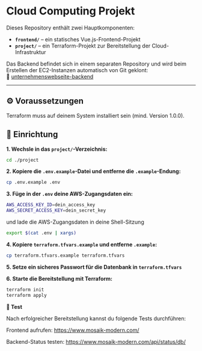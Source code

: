 # Cloud Computing Projekt

Dieses Repository enthält zwei Hauptkomponenten:

- **`frontend/`** – ein statisches Vue.js-Frontend-Projekt  
- **`project/`** – ein Terraform-Projekt zur Bereitstellung der Cloud-Infrastruktur

Das Backend befindet sich in einem separaten Repository und wird beim Erstellen der EC2-Instanzen automatisch von Git geklont:  
🔗 [unternehmenswebseite-backend](https://github.com/BehrensSven/unternehmenswebseite-backend)

---

## ⚙️ Voraussetzungen
Terraform muss auf deinem System installiert sein (mind. Version 1.0.0).


## 🚀 Einrichtung

**1. Wechsle in das `project/`-Verzeichnis:**

```bash
cd ./project
```
**2. Kopiere die `.env.example`-Datei und entferne die  `.example`-Endung:**

```bash
cp .env.example .env
```
**3. Füge in der `.env` deine AWS-Zugangsdaten ein:**

```bash
AWS_ACCESS_KEY_ID=dein_access_key
AWS_SECRET_ACCESS_KEY=dein_secret_key
```
und lade die AWS-Zugangsdaten in deine Shell-Sitzung
```bash
export $(cat .env | xargs)
```

**4. Kopiere `terraform.tfvars.example` und entferne `.example`:**

```bash
cp terraform.tfvars.example terraform.tfvars
```
**5. Setze ein sicheres Passwort für die Datenbank in `terraform.tfvars`**

**6. Starte die Bereitstellung mit Terraform:**

```bash
terraform init
terraform apply
```


**🧪 Test**

Nach erfolgreicher Bereitstellung kannst du folgende Tests durchführen:

Frontend aufrufen:
https://www.mosaik-modern.com/

Backend-Status testen:
https://www.mosaik-modern.com/api/status/db/


